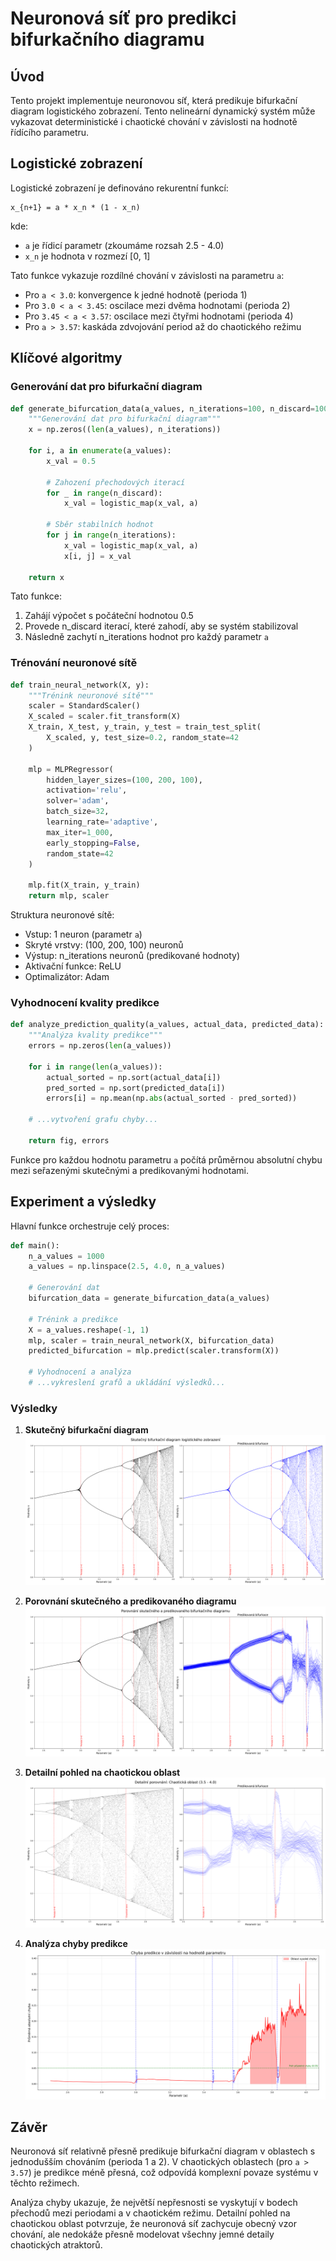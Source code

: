 # Neuronová síť pro predikci bifurkačního diagramu

## Úvod

Tento projekt implementuje neuronovou síť, která predikuje bifurkační diagram logistického zobrazení. Tento nelineární
dynamický systém může vykazovat deterministické i chaotické chování v závislosti na hodnotě řídícího parametru.

## Logistické zobrazení

Logistické zobrazení je definováno rekurentní funkcí:

```
x_{n+1} = a * x_n * (1 - x_n)
```

kde:

- `a` je řídicí parametr (zkoumáme rozsah 2.5 - 4.0)
- `x_n` je hodnota v rozmezí [0, 1]

Tato funkce vykazuje rozdílné chování v závislosti na parametru `a`:

- Pro `a < 3.0`: konvergence k jedné hodnotě (perioda 1)
- Pro `3.0 < a < 3.45`: oscilace mezi dvěma hodnotami (perioda 2)
- Pro `3.45 < a < 3.57`: oscilace mezi čtyřmi hodnotami (perioda 4)
- Pro `a > 3.57`: kaskáda zdvojování period až do chaotického režimu

## Klíčové algoritmy

### Generování dat pro bifurkační diagram

```python
def generate_bifurcation_data(a_values, n_iterations=100, n_discard=100):
    """Generování dat pro bifurkační diagram"""
    x = np.zeros((len(a_values), n_iterations))

    for i, a in enumerate(a_values):
        x_val = 0.5

        # Zahození přechodových iterací
        for _ in range(n_discard):
            x_val = logistic_map(x_val, a)

        # Sběr stabilních hodnot
        for j in range(n_iterations):
            x_val = logistic_map(x_val, a)
            x[i, j] = x_val

    return x
```

Tato funkce:

1. Zahájí výpočet s počáteční hodnotou 0.5
2. Provede n_discard iterací, které zahodí, aby se systém stabilizoval
3. Následně zachytí n_iterations hodnot pro každý parametr `a`

### Trénování neuronové sítě

```python
def train_neural_network(X, y):
    """Trénink neuronové sítě"""
    scaler = StandardScaler()
    X_scaled = scaler.fit_transform(X)
    X_train, X_test, y_train, y_test = train_test_split(
        X_scaled, y, test_size=0.2, random_state=42
    )

    mlp = MLPRegressor(
        hidden_layer_sizes=(100, 200, 100),
        activation='relu',
        solver='adam',
        batch_size=32,
        learning_rate='adaptive',
        max_iter=1_000,
        early_stopping=False,
        random_state=42
    )

    mlp.fit(X_train, y_train)
    return mlp, scaler
```

Struktura neuronové sítě:

- Vstup: 1 neuron (parametr `a`)
- Skryté vrstvy: (100, 200, 100) neuronů
- Výstup: n_iterations neuronů (predikované hodnoty)
- Aktivační funkce: ReLU
- Optimalizátor: Adam

### Vyhodnocení kvality predikce

```python
def analyze_prediction_quality(a_values, actual_data, predicted_data):
    """Analýza kvality predikce"""
    errors = np.zeros(len(a_values))

    for i in range(len(a_values)):
        actual_sorted = np.sort(actual_data[i])
        pred_sorted = np.sort(predicted_data[i])
        errors[i] = np.mean(np.abs(actual_sorted - pred_sorted))

    # ...vytvoření grafu chyby...

    return fig, errors
```

Funkce pro každou hodnotu parametru `a` počítá průměrnou absolutní chybu mezi seřazenými skutečnými a predikovanými
hodnotami.

## Experiment a výsledky

Hlavní funkce orchestruje celý proces:

```python
def main():
    n_a_values = 1000
    a_values = np.linspace(2.5, 4.0, n_a_values)

    # Generování dat
    bifurcation_data = generate_bifurcation_data(a_values)

    # Trénink a predikce
    X = a_values.reshape(-1, 1)
    mlp, scaler = train_neural_network(X, bifurcation_data)
    predicted_bifurcation = mlp.predict(scaler.transform(X))

    # Vyhodnocení a analýza
    # ...vykreslení grafů a ukládání výsledků...
```

### Výsledky

1. **Skutečný bifurkační diagram**
   ![Skutečný bifurkační diagram](results/actual_bifurcation.png)

2. **Porovnání skutečného a predikovaného diagramu**
   ![Porovnání diagramů](results/comparison.png)

3. **Detailní pohled na chaotickou oblast**
   ![Detail chaotické oblasti](results/chaotic_detail.png)

4. **Analýza chyby predikce**
   ![Analýza chyby](results/error.png)

## Závěr

Neuronová síť relativně přesně predikuje bifurkační diagram v oblastech s jednodušším chováním (perioda 1 a 2). V
chaotických oblastech (pro `a > 3.57`) je predikce méně přesná, což odpovídá komplexní povaze systému v těchto režimech.

Analýza chyby ukazuje, že největší nepřesnosti se vyskytují v bodech přechodů mezi periodami a v chaotickém režimu.
Detailní pohled na chaotickou oblast potvrzuje, že neuronová síť zachycuje obecný vzor chování, ale nedokáže přesně
modelovat všechny jemné detaily chaotických atraktorů.
